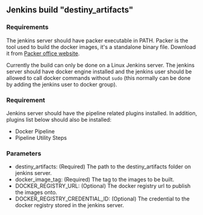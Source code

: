 ## Jenkins build "destiny_artifacts"

### Requirements

The jenkins server should have packer executable in PATH. Packer is the tool used to build the docker images, it's a standalone binary file. Download it from [Packer office website](https://www.packer.io/downloads.html).

Currently the build can only be done on a Linux Jenkins server. The jenkins server should have docker engine installed and the jenkins user should be allowed to call docker commands without `sudo` (this normally can be done by adding the jenkins user to docker group).

### Requirement

Jenkins server should have the pipeline related plugins installed. In addition, plugins list below should also be installed:

* Docker Pipeline
* Pipeline Utility Steps


### Parameters

* destiny_artifacts: (Required) The path to the destiny_artifacts folder on jenkins server.
* docker_image_tag: (Required) The tag to the images to be built.
* DOCKER_REGISTRY_URL: (Optional) The docker registry url to publish the images onto.
* DOCKER_REGISTRY_CREDENTIAL_ID: (Optional) The credential to the docker registry stored in the jenkins server.
